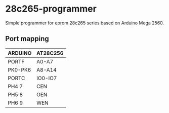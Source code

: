# 28c265-programmer

Simple programmer for eprom 28c265 series based on Arduino Mega 2560.

## Port mapping

| ARDUINO | AT28C256 |
|---------|----------|
| PORTF   |  A0-A7   |
| PK0-PK6 |  A8-A14  |
| PORTC   |  IO0-IO7 |
| PH4   7 |  CEN     |
| PH5   8 |  OEN     |
| PH6   9 |  WEN     |
